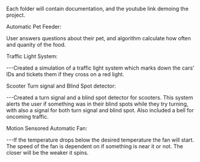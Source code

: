 Each folder will contain documentation, and the youtube link demoing the project. 


Automatic Pet Feeder: 

  User answers questions about their pet, and algorithm calculate how often and quanity of the food.  


Traffic Light System: 

---Created a simulation of a traffic light system which marks down the cars' IDs and tickets them if they cross on a red light. 


Scooter Turn signal and Blind Spot detector: 

---Created a turn signal and a blind spot detector for scooters. This system alerts the user if something was in their blind spots while they try turning, with also a     signal for both turn signal and blind spot. Also included a bell for oncoming traffic.


Motion Sensored Automatic Fan: 

---If the temperature drops below the desired temperature the fan will start. The speed of the fan is dependent on if something is near it or not. The closer will be the weaker it spins. 


